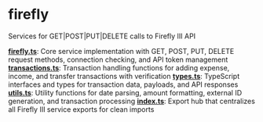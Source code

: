 # firefly
Services for GET|POST|PUT|DELETE calls to Firefly III API

**[firefly.ts](firefly.ts)**: Core service implementation with GET, POST, PUT, DELETE request methods, connection checking, and API token management
**[transactions.ts](transactions.ts)**: Transaction handling functions for adding expense, income, and transfer transactions with verification
**[types.ts](types.ts)**: TypeScript interfaces and types for transaction data, payloads, and API responses
**[utils.ts](utils.ts)**: Utility functions for date parsing, amount formatting, external ID generation, and transaction processing
**[index.ts](index.ts)**: Export hub that centralizes all Firefly III service exports for clean imports